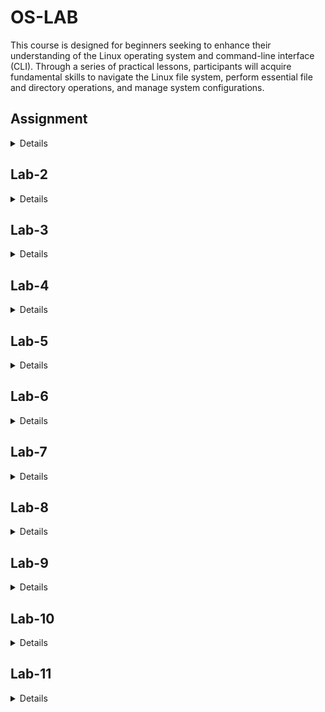 # OS-LAB
This course is designed for beginners seeking to enhance their understanding of the Linux operating system and command-line interface (CLI). Through a series of practical lessons, participants will acquire fundamental skills to navigate the Linux file system, perform essential file and directory operations, and manage system configurations.
<h2>Assignment</h2>
<details>
<p>Main Task:
Create a deployment script that utilizes SSH to connect to a remote Apache server(VM2), stops the Apache service, deploys a new website content from a local directory(VM1) to the server(VM2), and restarts the Apache service. Schedule this deployment script as a CRON job to run every Sunday at 4 AM.</p>
</details>
<h2>Lab-2</h2>
<details>

- `sudo`
- `init 3`
- `runlevel`
- `pwd`
- `cd /myfolder`
- `cd ..`
- `cd /`
- `cd ~`
- `mkdir myfolder`
- `touch myfile.txt`
- `nano myfile.txt`
- `rm myfile.txt`
- `ls`
- `man mkdir`
- `clear`
- `whoami`
- `passwd`
- `exit`


</details>
<h2>Lab-3</h2>
<details>
  
- `date`
- `cal` and `cal 2023`
- `clear`
- `sleep 5`
- `time sleep 2`
- `which bash`
- `whereis bash`
- `alias c='clear'` and `unalias c`
- `history`
- `df`
- `shutdown` and `reboot`
- `cat file.txt`
  - `cat > file.txt`
  - `cat file1.txt > file2.txt`
  - `cat file1.txt >> file2.txt`
  - `cat file1.txt file2.txt > file3.txt`
- `head file.txt`
- `tail file.txt`
- `more file.txt` and `less file.txt`
- `cp file1.txt file2.txt` and `cp file1.txt /myfolder/file2.txt`
- `mv file1.txt file2.txt` and `mv file1.txt /myfolder/file2.txt`
- `rmdir myfolder`
- `find . -name file.txt` and `find /home/user -name file.txt`
  
</details>
<h2>Lab-4</h2>
<details>
  
- `|` - Pipe Operator
  - `cat script.sh | head`
  - `man man | less`
  - `file.txt | grep "hello"`
- `grep` - Search for a String in a File
  - `echo "hello world" | grep "hello"`
  - `cat file.txt | grep "hello"`
  - `grep "hello" file.txt`
    
</details>
<h2>Lab-5</h2>
<details>
- cat /etc/passwd
- cat /etc/group

User Management:
- sudo adduser testuser
- sudo deluser testuser
- sudo passwd testuser
- su -l testuser
- sudo usermod -aG sudo testuser

Group Management:
- sudo groupadd testgroup
- sudo groupdel testgroup
- sudo usermod -aG testgroup testuser
- sudo gpasswd -d testuser testgroup

File and Directory Permissions:
- ls -l

Linux Permissions Annotations:
- r - Read
- w - Write
- x - Execute
- - - No permission
- 1 - Execute only
- 2 - Write only
- 3 - Write and execute
- 4 - Read only
- 5 - Read and execute
- 6 - Read and write
- 7 - Read, write, and execute
- u - User
- g - Group
- o - Others
- a - All

Changing Permissions:
- chmod 777 myfile.txt
- chmod o+w myfile.txt
- chmod g-xw myfile.txt

Changing Ownership:
- chown testuser myfile.txt
- chown :testgroup myfile.txt
- chown testuser:testgroup myfile.txt
- chown -R testuser:testgroup myfolder
</details>
<h2>Lab-6</h2>
<details>
- nano script.sh
- chmod +x script.sh
- ./script.sh
- bash script.sh

Basics of Scripting:
- #! /bin/bash
- echo "Hello World"
- echo -e "Hello\nWorld"
- myVar="Hello World"
- echo $myVar

Reading Input from User:
- read
- read myVar
- read myVar1 myVar2 myVar3
- read -a myVar

Array Definition:
- arr[]
- arr=(1 2 3)
- arr[0]=1

Array Operations:
- echo ${arr[0]} ${arr[1]}
- echo ${#arr[@]}

For Loop Syntax (Printing Array Elements):
- for (( i=0; i<${#arr[@]}; i++ )); do
    echo ${arr[$i]}
  done
</details>
<h2>Lab-7</h2>
<details>

1. **Function Declaration**
2. **IF / ELSE Statement**
3. **FOR Loop (Printing Array Elements)**
4. **WHILE Loop (Printing Numbers from 1 to 10)**

</details>
<h2>Lab-8</h2>
<details>

### Process Management:

- **Process:**
  - Foreground and background process explanation.

- **Process Attributes:**
  - UID, PID, PPID, TTY, CMD, STIME, TIME, C.

- **Managing Processes:**
  - pwd &, ps, kill.

- **Linux Scheduler:**
  - Preemptive and Non-Preemptive Scheduler.

### Short Job First (SJF) - Script Example:

- Script that implements the Shortest Job First (SJF) scheduling algorithm.
</details>
<h2>Lab-9</h2>
<details>
  
- **Generate SSH Key Pair (Client Side):**
  - `ssh-keygen -t rsa -b 4096`

- **Install OpenSSH Service (Server Side):**
  - `sudo apt-get install openssh-server`
  - `sudo systemctl status ssh.socket`
  - `sudo systemctl status ssh.service`
  - `sudo systemctl restart ssh.service`

- **Copy SSH Public Key to Server (Client Side):**
  - `ssh-copy-id server_username@server_ip_address`

- **Login to the Server (Client Side):**
  - `ssh server_username@server_ip_address`

- **Copy File to Server using SCP (Client Side):**
  - `scp fileToCopy.txt server_username@server_ip_address:directoryToCopyTo`

- **Download File from Server using SCP (Client Side):**
  - `scp server_username@server_ip_address:fileToDownload.txt directoryToDownloadTo`

</details>
<h2>Lab-10</h2>
<details>
  
1. **Cron Installation and Configuration**
   - `sudo apt install cron` - Install cron
   - `sudo systemctl enable cron` - Enable cron

2. **Cron Job Syntax**
   - `@yearly script.sh` or `0 0 1 1 * script.sh` - Run once a year
   - `@monthly script.sh` or `0 0 1 * * script.sh` - Run once a month
   - `@weekly script.sh` or `0 0 * * 0 script.sh` - Run once a week
   - `@daily script.sh` or `0 0 * * * script.sh` - Run once a day
   - `@hourly script.sh` or `0 * * * * script.sh` - Run once an hour
   - `@reboot script.sh` - Run once at startup

3. **Managing Cron Jobs**
   - `crontab -e` - Edit cron jobs
   - `crontab -l` - List cron jobs
   - `crontab -r` - Remove all cron jobs
</details>
<h2>Lab-11</h2>
<details>

1. **UFW (Uncomplicated Firewall) Commands**
2. **Network Configuration Commands**
</details>

